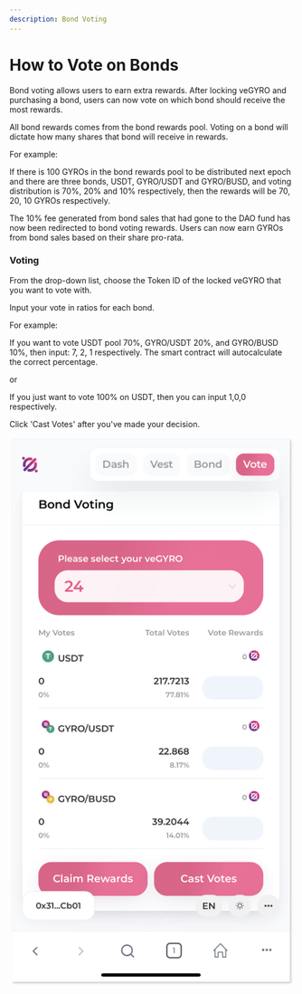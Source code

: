 ```yaml
---
description: Bond Voting
---
```


# How to Vote on Bonds

Bond voting allows users to earn extra rewards. After locking veGYRO and purchasing a bond, users can now vote on which bond should receive the most rewards.&#x20;

All bond rewards comes from the bond rewards pool. Voting on a bond will dictate how many shares that bond will receive in rewards.&#x20;

For example:&#x20;

If there is 100 GYROs in the bond rewards pool to be distributed next epoch and there are three bonds, USDT, GYRO/USDT and GYRO/BUSD, and voting distribution is 70%, 20% and 10% respectively, then the rewards will be 70, 20, 10 GYROs respectively.

The 10% fee generated from bond sales that had gone to the DAO fund has now been redirected to bond voting rewards. Users can now earn GYROs from bond sales based on their share pro-rata.

### Voting

From the drop-down list, choose the Token ID of the locked veGYRO that you want to vote with.

Input your vote in ratios for each bond.

For example:

If you want to vote USDT pool 70%, GYRO/USDT 20%, and GYRO/BUSD 10%, then input: 7, 2, 1 respectively. The smart contract will autocalculate the correct percentage.

or

If you just want to vote 100% on USDT, then you can input 1,0,0 respectively.

Click 'Cast Votes' after you've made your decision.

![](<../.gitbook/assets/Asset 6veGYRO.png>)
